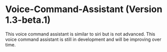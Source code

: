 # Voice-Command-Assistant (Version 1.3-beta.1)
This voice command assistant is similar to siri but is not advanced. This voice command assistant is still in development and will be improving over time.
